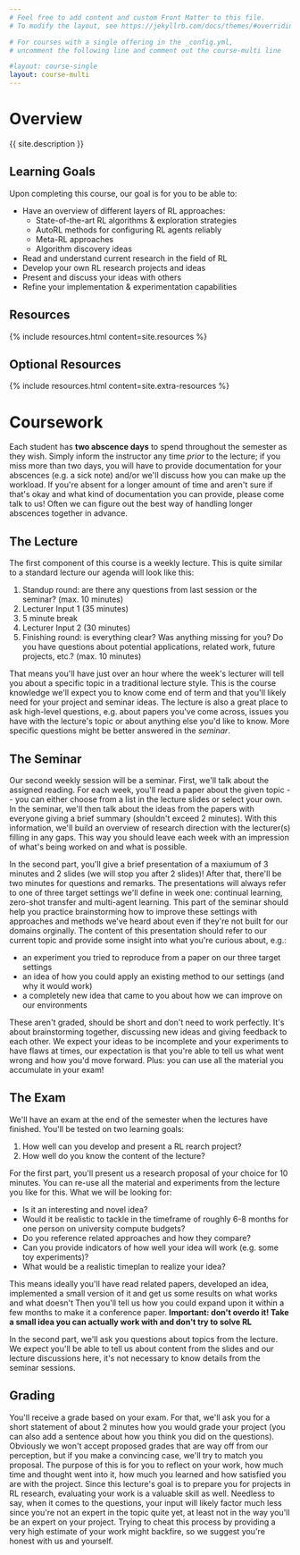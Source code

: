 ```yaml
---
# Feel free to add content and custom Front Matter to this file.
# To modify the layout, see https://jekyllrb.com/docs/themes/#overriding-theme-defaults

# For courses with a single offering in the _config.yml,
# uncomment the following line and comment out the course-multi line

#layout: course-single
layout: course-multi
---
```


# <a name="description">Overview</a>

{{ site.description }}

## <a name="goals">Learning Goals</a>

Upon completing this course, our goal is for you to be able to:

* Have an overview of different layers of RL approaches:
  * State-of-the-art RL algorithms & exploration strategies
  * AutoRL methods for configuring RL agents reliably
  * Meta-RL approaches 
  * Algorithm discovery ideas
* Read and understand current research in the field of RL
* Develop your own RL research projects and ideas
* Present and discuss your ideas with others
* Refine your implementation & experimentation capabilities

## <a name="resources">Resources</a>

{% include resources.html content=site.resources %}

## <a name="additional-resources">Optional Resources</a>

{% include resources.html content=site.extra-resources %}

# Coursework

Each student has **two abscence days** to spend throughout the semester as they wish.
Simply inform the instructor any time *prior* to the lecture; if you miss more than two days, 
you will have to provide documentation for your abscences (e.g. a sick note) and/or we'll discuss how you can make up the workload.
If you're absent for a longer amount of time and aren't sure if that's okay and what kind of documentation you can provide, 
please come talk to us! Often we can figure out the best way of handling longer abscences together in advance. 

## <a name="labs">The Lecture</a>

The first component of this course is a weekly lecture. 
This is quite similar to a standard lecture our agenda will look like this:

1. Standup round: are there any questions from last session or the seminar? (max. 10 minutes)
2. Lecturer Input 1 (35 minutes)
3. 5 minute break 
4. Lecturer Input 2 (30 minutes)
5. Finishing round: is everything clear? Was anything missing for you? Do you have questions about potential applications, related work, future projects, etc.? (max. 10 minutes)

That means you'll have just over an hour where the week's lecturer will tell you about a specific topic in a traditional lecture style.
This is the course knowledge we'll expect you to know come end of term and that you'll likely need for your project and seminar ideas. 
The lecture is also a great place to ask high-level questions, e.g. about papers you've come across, issues you have with the lecture's topic or about anything else you'd like to know.
More specific questions might be better answered in the *seminar*.

## <a name="projects">The Seminar</a>

Our second weekly session will be a seminar.
First, we'll talk about the assigned reading. 
For each week, you'll read a paper about the given topic -- you can either choose from a list in the lecture slides or select your own.
In the seminar, we'll then talk about the ideas from the papers with everyone giving a brief summary (shouldn't exceed 2 minutes).
With this information, we'll build an overview of research direction with the lecturer(s) filling in any gaps.
This way you should leave each week with an impression of what's being worked on and what is possible.

In the second part, you'll give a brief presentation of a maxiumum of 3 minutes and 2 slides (we will stop you after 2 slides)! 
After that, there'll be two minutes for questions and remarks.
The presentations will always refer to one of three target settings we'll define in week one: continual learning, zero-shot transfer and multi-agent learning.
This part of the seminar should help you practice brainstorming how to improve these settings with approaches and methods we've heard about even if they're not built for our domains orginally.
The content of this presentation should refer to our current topic and provide some insight into what you're curious about, e.g.:

* an experiment you tried to reproduce from a paper on our three target settings
* an idea of how you could apply an existing method to our settings (and why it would work)
* a completely new idea that came to you about how we can improve on our environments

These aren't graded, should be short and don't need to work perfectly. 
It's about brainstorming together, discussing new ideas and giving feedback to each other.
We expect your ideas to be incomplete and your experiments to have flaws at times, our expectation is that you're able to tell us what went wrong and how you'd move forward.
Plus: you can use all the material you accumulate in your exam!

## <a name="exams">The Exam</a>

We'll have an exam at the end of the semester when the lectures have finished. 
You'll be tested on two learning goals:

1. How well can you develop and present a RL rearch project?
2. How well do you know the content of the lecture?

For the first part, you'll present us a research proposal of your choice for 10 minutes. 
You can re-use all the material and experiments from the lecture you like for this.
What we will be looking for:

- Is it an interesting and novel idea?
- Would it be realistic to tackle in the timeframe of roughly 6-8 months for one person on university compute budgets?
- Do you reference related approaches and how they compare?
- Can you provide indicators of how well your idea will work (e.g. some toy experiments)?
- What would be a realistic timeplan to realize your idea?

This means ideally you'll have read related papers, developed an idea, implemented a small version of it and get us some results on what works and what doesn't
Then you'll tell us how you could expand upon it within a few months to make it a conference paper.
**Important: don't overdo it! Take a small idea you can actually work with and don't try to solve RL**

In the second part, we'll ask you questions about topics from the lecture. 
We expect you'll be able to tell us about content from the slides and our lecture discussions here, it's not necessary to know details from the seminar sessions.

## <a name="scale">Grading</a>

You'll receive a grade based on your exam. 
For that, we'll ask you for a short statement of about 2 minutes how you would grade your project (you can also add a sentence about how you think you did on the questions).
Obviously we won't accept proposed grades that are way off from our perception, but if you make a convincing case, we'll try to match you proposal.
The purpose of this is for you to reflect on your work, how much time and thought went into it, how much you learned and how satisfied you are with the project.
Since this lecture's goal is to prepare you for projects in RL research, evaluating your work is a valuable skill as well.
Needless to say, when it comes to the questions, your input will likely factor much less since you're not an expert in the topic quite yet, at least not in the way you'll be an expert on your project.
Trying to cheat this process by providing a very high estimate of your work might backfire, so we suggest you're honest with us and yourself.

